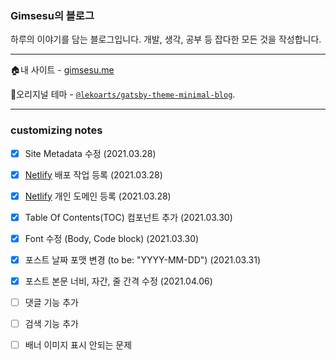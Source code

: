 ### Gimsesu의 블로그

하루의 이야기를 담는 블로그입니다. 개발, 생각, 공부 등 잡다한 모든 것을 작성합니다.

---

🏠내 사이트 - [gimsesu.me](https://www.gimsesu.me/)

🚀오리지널 테마 - [`@lekoarts/gatsby-theme-minimal-blog`](https://github.com/LekoArts/gatsby-themes/tree/master/themes/gatsby-theme-minimal-blog).

---

### customizing notes

- [X] Site Metadata 수정 (2021.03.28)
- [X] [Netlify](https://www.netlify.com/) 배포 작업 등록 (2021.03.28)
- [X] [Netlify](https://www.netlify.com/) 개인 도메인 등록 (2021.03.28)
- [X] Table Of Contents(TOC) 컴포넌트 추가 (2021.03.30)
- [X] Font 수정 (Body, Code block) (2021.03.30)
- [X] 포스트 날짜 포맷 변경 (to be: "YYYY-MM-DD") (2021.03.31)
- [X] 포스트 본문 너비, 자간, 줄 간격 수정 (2021.04.06) 
- [ ] 댓글 기능 추가
- [ ] 검색 기능 추가
- [ ] 배너 이미지 표시 안되는 문제


